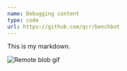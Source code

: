 ```yaml
---
name: Debugging content
type: code
url: https://github.com/qcr/benchbot
---
```


This is my markdown.

![Remote blob gif](https://github.com/qcr/benchbot_api/blob/master/docs/benchbot_api_web.gif)
